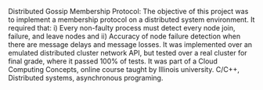 Distributed Gossip Membership Protocol: 
The objective of this project was to implement a membership protocol on a distributed system environment. 
It required that:
i) Every non-faulty process must detect every node join, failure, and leave nodes and 
ii) Accuracy of node failure detection when there are message delays and message losses.
It was implemented over an emulated distributed cluster network API, but tested over a real cluster for final grade, where it passed 100% 
of tests. It was part of a Cloud Computing Concepts, online course taught by Illinois university.
C/C++, Distributed systems, asynchronous programing.
